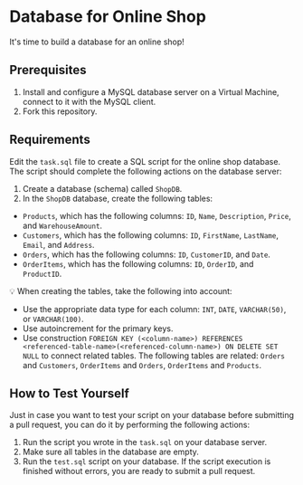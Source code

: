 # Database for Online Shop

It's time to build a database for an online shop!

## Prerequisites

1. Install and configure a MySQL database server on a Virtual Machine, connect to it with the MySQL client.
2. Fork this repository.

## Requirements

Edit the `task.sql` file to create a SQL script for the online shop database. The script should complete the following actions on the database server: 

1. Create a database (schema) called `ShopDB`.
2. In the `ShopDB` database, create the following tables:
  - `Products`, which has the following columns: `ID`, `Name`, `Description`, `Price`, and `WarehouseAmount`.
  - `Customers`, which has the following columns: `ID`, `FirstName`, `LastName`, `Email`, and `Address`.
  - `Orders`, which has the following columns: `ID`, `CustomerID`, and `Date`.
  - `OrderItems`, which has the following columns: `ID`, `OrderID`, and `ProductID`.

💡 When creating the tables, take the following into account:

  - Use the appropriate data type for each column: `INT`, `DATE`, `VARCHAR(50)`, or `VARCHAR(100)`.
  - Use autoincrement for the primary keys.
  - Use construction `FOREIGN KEY (<column-name>) REFERENCES <referenced-table-name>(<referenced-column-name>) ON DELETE SET NULL` to connect related tables. The following tables are related: `Orders` and `Customers`, `OrderItems` and `Orders`, `OrderItems` and `Products`.


## How to Test Yourself


Just in case you want to test your script on your database before submitting a pull request, you can do it by performing the following actions:


1. Run the script you wrote in the `task.sql` on your database server.
2. Make sure all tables in the database are empty.
3. Run the `test.sql` script on your database. If the script execution is finished without errors, you are ready to submit a pull request.
